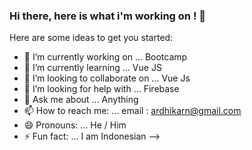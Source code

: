 ### Hi there, here is what i'm working on ! 👋

Here are some ideas to get you started:

- 🔭 I’m currently working on ... Bootcamp
- 🌱 I’m currently learning ... Vue JS
- 👯 I’m looking to collaborate on ... Vue Js
- 🤔 I’m looking for help with ... Firebase
- 💬 Ask me about ... Anything
- 📫 How to reach me: ... email : ardhikarn@gmail.com
- 😄 Pronouns: ... He / Him
- ⚡ Fun fact: ... I am Indonesian
-->
